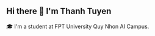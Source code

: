 ## Hi there 👋 I'm Thanh Tuyen
🎓 I'm a student at FPT University Quy Nhon AI Campus. 
<!--
**tuyenhttt/tuyenhttt** is a ✨ _special_ ✨ repository because its `README.md` (this file) appears on your GitHub profile.

Here are some ideas to get you started:

- 🎓 I'm a student at FPT University Quy Nhon AI Campus. 
- 🌱 I’m currently learning ...
- 👯 I’m looking to collaborate on ...
- 🤔 I’m looking for help with ...
- 💬 Ask me about ...
- 📫 How to reach me: ...
- 😄 Pronouns: ...
- ⚡ Fun fact: ...
-->
